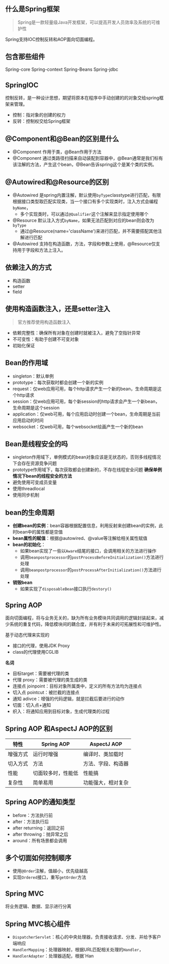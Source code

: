 ## 什么是Spring框架
> Spring是一款轻量级Java开发框架，可以提高开发人员效率及系统的可维护性

Spring支持IOC控制反转和AOP面向切面编程。

## 包含那些组件
Spring-core
Spring-context
Spring-Beans
Spring-jdbc

## SpringIOC

控制反转，是一种设计思想，期望将原本在程序中手动创建的的对象交给spring框架来管理。
- 控制：指对象的创建的权力
- 反转：控制权交给Spring框架

## @Component和@Bean的区别是什么
- @Component 作用于类，@Bean作用于方法
- @Component 通过类路径扫描来自动装配到容器中，@Bean通常是我们标有该注解的方法，产生这个bean，@Bean告诉spring这个是某个类的实例。
## @Autowired和@Resource的区别
- @Autowired 是spring内置注解，默认使用`byType`classtype进行匹配，有限根据接口类型取匹配实现类，当一个接口有多个实现类时，注入方式会编程 `byName`，
	- 多个实现类时，可以通过`@Qualifier`这个注解来显示指定使用哪个
- @Resource 默认注入方式`byName`，如果无法匹配到对应的bean则会改为`byType`
	- 通过@Resource(name='className')来进行匹配，并不需要搭配其他注解进行匹配
- @Autowired 支持在构造函数，方法，字段和参数上使用，@Resource仅支持用于字段和方法上注入。
## 依赖注入的方式
- 构造函数
- setter
- field
## 使用构造函数注入，还是setter注入
>官方推荐使用构造函数注入
 
- 依赖完整性：确保所有对象在创建时就被注入，避免了空指针异常
- 不可变性：有助于创建不可变对象
- 初始化保证
## Bean的作用域
- singleton：默认单例
- prototype：每次获取时都会创建一个新的实例
- request：仅web应用可用，每个http请求产生一个新的bean，生命周期是这个http请求
- session：仅web应用可用，每个新session的http请求会产生一个新bean，生命周期是这个session
- application：仅web可用，每个应用启动时创建一个bean，生命周期是当前应用启动的时间
- websocket：仅web可用，每个websocket绘画产生一个新的bean

## Bean是线程安全的吗
- singleton作用域下，单例模式的bean对象应该是无状态的，否则多线程情况下会存在资源竞争问题
- prototype作用域下，每次获取都会创建新的，不存在线程安全问题
**确保单例情况下bean的线程安全的方法**
- 避免使用可变成员变量
- 使用threadlocal
- 使用同步机制

## bean的生命周期
- **创建bean的实例**：bean容器根据配置信息，利用反射来创建bean的实例，此时bean中的属性都是空值
- **bean属性的赋值**：根据@autowired、@value等注解给相关属性赋值
- **bean的初始化**：
	- 如果bean实现了一些以`Aware`结尾的接口，会调用相关的方法进行操作
	- 调用`beanpostprocessor`的`postProcessBeforeInitialization()`方法进行处理
	- 调用`beanpostprocessor`的`postProcessAfterInitialization()`方法进行处理
- **销毁bean**
	- 如果实现了`disposableBean`接口执行`destory()` 
## Spring AOP
面向切面编程，将与业务无关的，缺为所有业务模块共同调用的逻辑封装起来，减少系统的重复代码，降低模块间的耦合度，并有利于未来的可拓展性和可维护性。

基于动态代理来实现的
- 接口的代理，使用JDK Proxy
- class的代理使用CGLIB

**名词**
- 目标target：需要被代理的类
- 代理 proxy：需要被代理的类生成的类
- 连接点 joinpoint：目标对象所属类中，定义的所有方法均为连接点
- 切入点 pointcut：被拦截的连接点
- 通知 adivce：增强的代码逻辑，就是拦截后要进行的动作
- 切面：切入点+通知
- 织入：将通知应用到目标对象，生成代理类的过程


## Spring AOP 和AspectJ AOP的区别

| 特性   | Spring AOP | AspectJ AOP |
| ---- | ---------- | ----------- |
| 增强方式 | 运行时增强      | 编译时、类加载时    |
| 切入方式 | 方法         | 方法、字段、构造器   |
| 性能   | 切面较多时，性能低  | 性能搞         |
| 复杂性  | 简单易用       | 功能强大，相对复杂   |

## Spring AOP的通知类型
- before：方法执行前
- after：方法执行后
- after returning：返回之前
- after throwing：抛异常之后
- around：所有场景都会调用
## 多个切面如何控制顺序
- 使用`@Order`注解，值越小，优先级越高
- 实现`Ordered`接口，重写`getOrder`方法

## Spring MVC
将业务逻辑、数据、显示进行分离

## Spring MVC核心组件
- `DispatcherServlet`：核心的中央处理器，负责接收请求、分发、并给予客户端响应
- `HandlerMapping`：处理器映射，根据URL匹配相关处理的`Handler`，
- `HandlerAdapter`：处理器适配，根据`Han